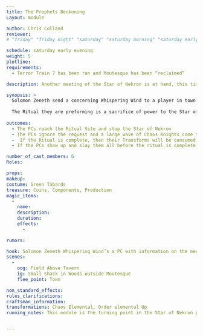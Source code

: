 ```yaml
---
title: The Prophets Beckoning
Layout: module

author: Chris Colland
reviewer: 
# "friday" "friday night" "saturday" "saturday morning" "saturday early afternoon" "saturday early evening" "saturday night" "reaction" "tavern setup" "townsfolk" "randoms"

schedule: saturday early evening
weight: 5
plotline: 
requirements: 
  - Terror Train 7 has been ran and Moutesque has been “reclaimed”

description: Another meeting of the Star of Nekron is at hand, this time they are conducting some sort of ritual to contact their patron spirit. Solomon Zeneth sends this message to the adventurers as a whispering wind as they are starting something just outside Moutesque

synopsis: > 
  Solomon Zeneth send a concerning Whispering Wind to a player in town. He reveals the location of a Ritual Site he saw the Children of the Stars gathering at. But no followers were with them and the air was VERY Chaotic near the site. Solomon will impress upon them the URGENCY of this request to stop them ASAP from doing what they are planning…
  
  The Ritual they are preforming is a sacrifice of power to the Star of Nekron.
 
outcomes: 
  - The PCs reach the Ritual Site and stop the Star of Nekron
  - The PCs ignore the request and a large wave of Chaos Knights come to town 30 minutes later.
  -  If the Ritual is complete, then their Transforms will be consumed, and all the Chaos Energy will be syphoned into the Star and it will be fully charged. 
  - If the PCs show up and slay them all before the ritual is complete then the Star will be Charged mostly but not full power when Demitri set the Final Module into motion…

number_of_cast_members: 6
Roles: 

props: 
makeup: 
costume: Green Tabards
treasure: Coins, Components, Production
magic_items:
  - 
    name: 
    description:  
    duration: 
    effects: 
      - 

rumors: 

hook: Solomon Zeneth Whispering Wind’s a PC with information on the meeting
scenes: 
  - 
    oog: Field Above Tavern
    ig: Small Shack in Woods outside Moutesque
    flee_point: Town

non_standard_effects: 
rules_clarifications: 
craftsman_information: 
transformations: Chaos Elemental, Order elemental Up
running_notes: This module is the turning point in the Star of Nekron plotline. If they haven’t figured it out by now the Children of the Stars are NOT WHO THEY SAY! They are the Star of Nekron, they are most of the reason this is all happening. They are the Cult “The Chaotic One” assembled to power the Star of Nekron to imbue what he wants to release from the Dark Tower of Moutesque. 


---
```




